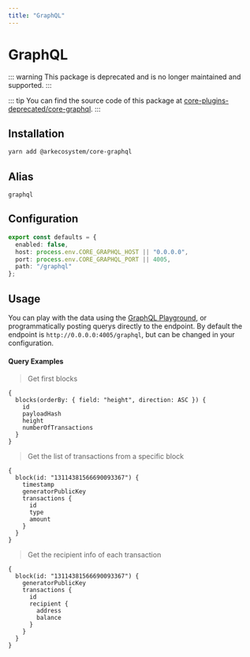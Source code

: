 ```yaml
---
title: "GraphQL"
---
```


# GraphQL

::: warning
This package is deprecated and is no longer maintained and supported.
:::

::: tip
You can find the source code of this package at [core-plugins-deprecated/core-graphql](https://github.com/ArkEcosystem/core-plugins-deprecated/tree/master/core-graphql).
:::

## Installation

```bash
yarn add @arkecosystem/core-graphql
```

## Alias

`graphql`

## Configuration

```ts
export const defaults = {
  enabled: false,
  host: process.env.CORE_GRAPHQL_HOST || "0.0.0.0",
  port: process.env.CORE_GRAPHQL_PORT || 4005,
  path: "/graphql"
};
```

## Usage

You can play with the data using the [GraphQL Playground](https://github.com/prisma/graphql-playground), or programmatically posting querys directly to the endpoint. By default the endpoint is `http://0.0.0.0:4005/graphql`, but can be changed in your configuration.

#### Query Examples

> Get first blocks

```
{
  blocks(orderBy: { field: "height", direction: ASC }) {
    id
    payloadHash
    height
    numberOfTransactions
  }
}
```

> Get the list of transactions from a specific block

```
{
  block(id: "13114381566690093367") {
    timestamp
    generatorPublicKey
    transactions {
      id
      type
      amount
    }
  }
}
```

> Get the recipient info of each transaction

```
{
  block(id: "13114381566690093367") {
    generatorPublicKey
    transactions {
      id
      recipient {
        address
        balance
      }
    }
  }
}
```
